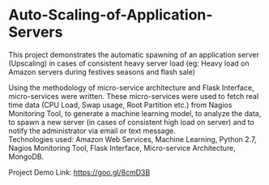 # Auto-Scaling-of-Application-Servers
This project demonstrates the automatic spawning of an application server (Upscaling) in cases of consistent heavy server load (eg: Heavy load on Amazon servers during festives seasons and flash sale)

Using the methodology of micro-service architecture and Flask Interface, micro-services were written.
These micro-services were used to fetch real time data (CPU Load, Swap usage, Root Partition etc.) from Nagios Monitoring Tool, to generate a machine learning model, to analyze the data, to spawn a new server (in cases of consistent high load on server) and to notify the administrator via email or text message.     
Technologies used: Amazon Web Services, Machine Learning, Python 2.7, Nagios Monitoring Tool, Flask Interface, Micro-service Architecture, MongoDB.

Project Demo Link: https://goo.gl/8cmD3B 
